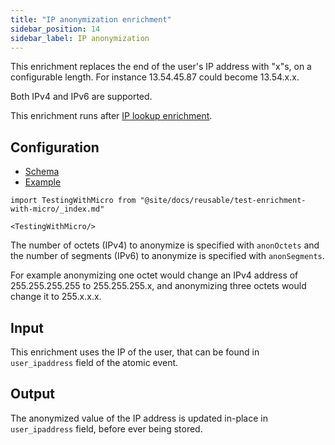 ```yaml
---
title: "IP anonymization enrichment"
sidebar_position: 14
sidebar_label: IP anonymization
---
```


This enrichment replaces the end of the user's IP address with "x"s, on a configurable length. For instance 13.54.45.87 could become 13.54.x.x.

Both IPv4 and IPv6 are supported.

This enrichment runs after [IP lookup enrichment](/docs/pipeline/enrichments/available-enrichments/ip-lookup-enrichment/index.md).

## Configuration

- [Schema](https://github.com/snowplow/iglu-central/blob/master/schemas/com.snowplowanalytics.snowplow/anon_ip/jsonschema/1-0-1)
- [Example](https://github.com/snowplow/enrich/blob/master/config/enrichments/anon_ip.json)

```mdx-code-block
import TestingWithMicro from "@site/docs/reusable/test-enrichment-with-micro/_index.md"

<TestingWithMicro/>
```

The number of octets (IPv4) to anonymize is specified with `anonOctets` and the number of segments (IPv6) to anonymize is specified with `anonSegments`.

For example anonymizing one octet would change an IPv4 address of 255.255.255.255 to 255.255.255.x, and anonymizing three octets would change it to 255.x.x.x.

## Input

This enrichment uses the IP of the user, that can be found in `user_ipaddress` field of the atomic event.

## Output

The anonymized value of the IP address is updated in-place in `user_ipaddress` field, before ever being stored.
